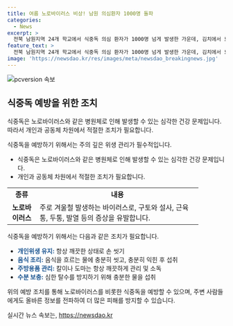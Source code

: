 ```yaml
---
title: 여름 노로바이러스 비상! 남원 의심환자 1000명 돌파
categories:
  - News
excerpt: >
  전북 남원지역 24개 학교에서 식중독 의심 환자가 1000명 넘게 발생한 가운데, 김치에서 노로바이러스가 검출되어 비상이 걸렸다. 노로바이러스는 저온에서도 잘 견디며, 주로 겨울철 발생하는 경향을 보인다. 증상은 구토, 설사, 근육통, 두통, 발열 등으로 24~48시간의 잠복기를 가지고 있다. 항바이러스 백신은 없으며, 심한 증상 시에는 입원 치료가 필요하다. 보건당국은 손 씻기, 식품 규칙 준수 등을 권고하고 있다.
feature_text: >
  전북 남원지역 24개 학교에서 식중독 의심 환자가 1000명 넘게 발생한 가운데, 김치에서 노로바이러스가 검출되어 비상이 걸렸다. 노로바이러스는 저온에서도 잘 견디며, 주로 겨울철 발생하는 경향을 보인다. 증상은 구토, 설사, 근육통, 두통, 발열 등으로 24~48시간의 잠복기를 가지고 있다. 항바이러스 백신은 없으며, 심한 증상 시에는 입원 치료가 필요하다. 보건당국은 손 씻기, 식품 규칙 준수 등을 권고하고 있다.
image: 'https://newsdao.kr/res/images/meta/newsdao_breakingnews.jpg'
---
```


<p><img src="https://newsdao.kr/res/images/meta/newsdao_breakingnews.jpg" alt="pcversion 속보" /></p>

<h2 data-ke-size="size26">식중독 예방을 위한 조치</h2>

<p>식중독은 노로바이러스와 같은 병원체로 인해 발생할 수 있는 심각한 건강 문제입니다. 따라서 개인과 공동체 차원에서 적절한 조치가 필요합니다.</p>

<p data-ke-size="size16">식중독을 예방하기 위해서는 주의 깊은 위생 관리가 필수적입니다.</p>

<ul>
  <li>식중독은 노로바이러스와 같은 병원체로 인해 발생할 수 있는 심각한 건강 문제입니다.</li>
  <li>개인과 공동체 차원에서 적절한 조치가 필요합니다.</li>
</ul>

<table>
  <colgroup>
    <col width="67" style="width: 50pt;" />
    <col style="width: 281pt;" />
  </colgroup>
  <tbody>
    <tr>
      <td style="text-align: center; height: 17px;"><b>종류</b></td>
      <td style="text-align: center; height: 17px;"><b>내용</b></td>
    </tr>
    <tr>
      <td style="text-align: center; height: 17px;"><b>노로바이러스</b></td>
      <td style="text-align: left; height: 17px;">주로 겨울철 발생하는 바이러스로, 구토와 설사, 근육통, 두통, 발열 등의 증상을 유발합니다.</td>
    </tr>
  </tbody>
</table>

<p data-ke-size="size16">식중독을 예방하기 위해서는 다음과 같은 조치가 필요합니다.</p>

<ul>
  <li><b><span style="color: #1a5490;">개인위생 유지:</span></b> 항상 깨끗한 상태로 손 씻기</li>
  <li><b><span style="color: #1a5490;">음식 조리:</span></b> 음식을 흐르는 물에 충분히 씻고, 충분히 익힌 후 섭취</li>
  <li><b><span style="color: #1a5490;">주방용품 관리:</span></b> 칼이나 도마는 항상 깨끗하게 관리 및 소독</li>
  <li><b><span style="color: #1a5490;">수분 보충:</span></b> 심한 탈수를 방지하기 위해 충분한 물을 섭취</li>
</ul>

<p>위의 예방 조치를 통해 노로바이러스를 비롯한 식중독을 예방할 수 있으며, 주변 사람들에게도 올바른 정보를 전파하여 더 많은 피해를 방지할 수 있습니다.</p>
실시간 뉴스 속보는, <a href="https://newsdao.kr" rel="dofollow">https://newsdao.kr</a>


